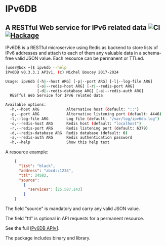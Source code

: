 # IPv6DB

## A RESTful Web service for IPv6 related data ![CI](https://github.com/MichelBoucey/IPv6DB/actions/workflows/haskell-ci.yml/badge.svg) [![Hackage](https://img.shields.io/hackage/v/IPv6DB.svg)](https://hackage.haskell.org/package/IPv6DB)

IPv6DB is a RESTful microservice using Redis as backend to store lists of IPv6 addresses and attach to each of them any valuable data in a schema-free valid JSON value. Each resource can be permanent or TTLed.

```bash
[user@box ~]$ ipv6db --help
IPv6DB v0.3.3.1 APIv1, (c) Michel Boucey 2017-2024

Usage: ipv6db [-h|--host ARG] [-p|--port ARG] [-l|--log-file ARG]
              [-o|--redis-host ARG] [-r|--redis-port ARG]
              [-d|--redis-database ARG] [-a|--redis-auth ARG]
  RESTful Web Service for IPv6 related data

Available options:
  -h,--host ARG            Alternative host (default: "::")
  -p,--port ARG            Alternative listening port (default: 4446)
  -l,--log-file ARG        Log file (default: "/var/log/ipv6db.log")
  -o,--redis-host ARG      Redis host (default: "localhost")
  -r,--redis-port ARG      Redis listening port (default: 6379)
  -d,--redis-database ARG  Redis database (default: 0)
  -a,--redis-auth ARG      Redis authentication password
  -h,--help                Show this help text
```

A resource example:

```json
    {
      "list": "black",
      "address": "abcd::1234",
      "ttl": 34582,
      "source":
        {
          "services": [25,587,143]
        }
    }
```

The field "source" is mandatory and carry any valid JSON value.

The field "ttl" is optional in API requests for a permanent resource.

See the full [IPv6DB APIv1](https://github.com/MichelBoucey/IPv6DB/blob/master/IPv6DB_APIv1.md).

The package includes binary and library.
